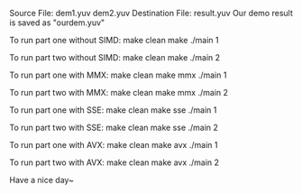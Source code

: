 Source File: dem1.yuv dem2.yuv
Destination File: result.yuv
Our demo result is saved as "ourdem.yuv"

To run part one without SIMD:
make clean
make
./main 1

To run part two without SIMD:
make clean
make
./main 2

To run part one with MMX:
make clean
make mmx
./main 1

To run part two with MMX:
make clean
make mmx
./main 2

To run part one with SSE:
make clean
make sse
./main 1

To run part two with SSE:
make clean
make sse
./main 2

To run part one with AVX:
make clean
make avx
./main 1

To run part two with AVX:
make clean
make avx
./main 2

Have a nice day~
